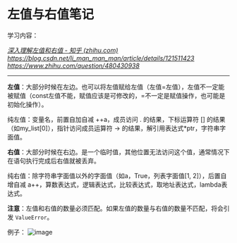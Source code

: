 # 左值与右值笔记
学习内容：

*[深入理解左值和右值 - 知乎 (zhihu.com)](https://zhuanlan.zhihu.com/p/513628368)*
*https://blog.csdn.net/li_man_man_man/article/details/121511423*
*https://www.zhihu.com/question/480430938*

***

**左值**：大部分时候在左边。也可以将左值赋给左值（左值=左值），左值不一定能被赋值（const左值不能，赋值应该是可修改的，=不一定是赋值操作，也可能是初始化操作）。

纯左值：变量名，前置自加自减 ++a，成员访问 . 的结果，下标运算符 [] 的结果（如my_list[0]），指针访问成员运算符 -> 的结果，解引用表达式*ptr，字符串字面值。

**右值**：大部分时候在右边。是一个临时值，其他位置无法访问这个值，通常情况下在语句执行完成后右值就被丢弃。

纯右值：除字符串字面值以外的字面值（如a，True，列表字面值[1, 2]），后置自增自减 a++，算数表达式，逻辑表达式，比较表达式，取地址表达式，lambda表达式。

**注意**：左值和右值的数量必须匹配。如果左值的数量与右值的数量不匹配，将会引发 `ValueError`。

例子：
![image](http://l1q.one:8080/i/2023/07/23/i7ng8u.png)
